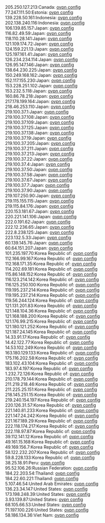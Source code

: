 205.250.127.213:Canada: [ovpn config](vpn/205_250_127_213.ovpn)  
77.247.111.50:Estonia: [ovpn config](vpn/77_247_111_50.ovpn)  
139.228.50.161:Indonesia: [ovpn config](vpn/139_228_50_161.ovpn)  
202.138.240.116:Indonesia: [ovpn config](vpn/202_138_240_116.ovpn)  
106.139.85.157:Japan: [ovpn config](vpn/106_139_85_157.ovpn)  
116.82.49.59:Japan: [ovpn config](vpn/116_82_49_59.ovpn)  
118.110.28.141:Japan: [ovpn config](vpn/118_110_28_141.ovpn)  
121.109.174.72:Japan: [ovpn config](vpn/121_109_174_72.ovpn)  
124.159.221.13:Japan: [ovpn config](vpn/124_159_221_13.ovpn)  
125.197.161.41:Japan: [ovpn config](vpn/125_197_161_41.ovpn)  
126.234.234.114:Japan: [ovpn config](vpn/126_234_234_114.ovpn)  
126.95.147.146:Japan: [ovpn config](vpn/126_95_147_146.ovpn)  
138.64.230.225:Japan: [ovpn config](vpn/138_64_230_225.ovpn)  
150.249.168.162:Japan: [ovpn config](vpn/150_249_168_162.ovpn)  
152.117.155.230:Japan: [ovpn config](vpn/152_117_155_230.ovpn)  
153.228.251.102:Japan: [ovpn config](vpn/153_228_251_102.ovpn)  
153.232.5.118:Japan: [ovpn config](vpn/153_232_5_118.ovpn)  
160.86.78.218:Japan: [ovpn config](vpn/160_86_78_218.ovpn)  
217.178.199.164:Japan: [ovpn config](vpn/217_178_199_164.ovpn)  
218.46.253.110:Japan: [ovpn config](vpn/218_46_253_110.ovpn)  
219.100.37.1:Japan: [ovpn config](vpn/219_100_37_1.ovpn)  
219.100.37.108:Japan: [ovpn config](vpn/219_100_37_108.ovpn)  
219.100.37.109:Japan: [ovpn config](vpn/219_100_37_109.ovpn)  
219.100.37.125:Japan: [ovpn config](vpn/219_100_37_125.ovpn)  
219.100.37.138:Japan: [ovpn config](vpn/219_100_37_138.ovpn)  
219.100.37.19:Japan: [ovpn config](vpn/219_100_37_19.ovpn)  
219.100.37.205:Japan: [ovpn config](vpn/219_100_37_205.ovpn)  
219.100.37.211:Japan: [ovpn config](vpn/219_100_37_211.ovpn)  
219.100.37.213:Japan: [ovpn config](vpn/219_100_37_213.ovpn)  
219.100.37.22:Japan: [ovpn config](vpn/219_100_37_22.ovpn)  
219.100.37.4:Japan: [ovpn config](vpn/219_100_37_4.ovpn)  
219.100.37.50:Japan: [ovpn config](vpn/219_100_37_50.ovpn)  
219.100.37.58:Japan: [ovpn config](vpn/219_100_37_58.ovpn)  
219.100.37.67:Japan: [ovpn config](vpn/219_100_37_67.ovpn)  
219.100.37.7:Japan: [ovpn config](vpn/219_100_37_7.ovpn)  
219.100.37.90:Japan: [ovpn config](vpn/219_100_37_90.ovpn)  
219.107.250.90:Japan: [ovpn config](vpn/219_107_250_90.ovpn)  
219.115.155.115:Japan: [ovpn config](vpn/219_115_155_115.ovpn)  
219.115.84.176:Japan: [ovpn config](vpn/219_115_84_176.ovpn)  
220.153.181.67:Japan: [ovpn config](vpn/220_153_181_67.ovpn)  
220.221.141.106:Japan: [ovpn config](vpn/220_221_141_106.ovpn)  
222.0.191.62:Japan: [ovpn config](vpn/222_0_191_62.ovpn)  
222.12.236.65:Japan: [ovpn config](vpn/222_12_236_65.ovpn)  
222.8.238.125:Japan: [ovpn config](vpn/222_8_238_125.ovpn)  
223.132.5.33:Japan: [ovpn config](vpn/223_132_5_33.ovpn)  
60.139.145.76:Japan: [ovpn config](vpn/60_139_145_76.ovpn)  
60.64.151.207:Japan: [ovpn config](vpn/60_64_151_207.ovpn)  
101.235.197.70:Korea Republic of: [ovpn config](vpn/101_235_197_70.ovpn)  
112.166.99.167:Korea Republic of: [ovpn config](vpn/112_166_99_167.ovpn)  
112.168.171.35:Korea Republic of: [ovpn config](vpn/112_168_171_35.ovpn)  
114.202.69.181:Korea Republic of: [ovpn config](vpn/114_202_69_181.ovpn)  
115.86.148.152:Korea Republic of: [ovpn config](vpn/115_86_148_152.ovpn)  
116.123.214.142:Korea Republic of: [ovpn config](vpn/116_123_214_142.ovpn)  
116.125.250.100:Korea Republic of: [ovpn config](vpn/116_125_250_100.ovpn)  
119.195.237.214:Korea Republic of: [ovpn config](vpn/119_195_237_214.ovpn)  
119.195.237.214:Korea Republic of: [ovpn config](vpn/119_195_237_214.ovpn)  
119.56.244.124:Korea Republic of: [ovpn config](vpn/119_56_244_124.ovpn)  
121.131.201.83:Korea Republic of: [ovpn config](vpn/121_131_201_83.ovpn)  
121.148.104.36:Korea Republic of: [ovpn config](vpn/121_148_104_36.ovpn)  
121.168.188.200:Korea Republic of: [ovpn config](vpn/121_168_188_200.ovpn)  
121.176.99.215:Korea Republic of: [ovpn config](vpn/121_176_99_215.ovpn)  
121.180.121.252:Korea Republic of: [ovpn config](vpn/121_180_121_252.ovpn)  
121.187.24.145:Korea Republic of: [ovpn config](vpn/121_187_24_145.ovpn)  
14.33.91.17:Korea Republic of: [ovpn config](vpn/14_33_91_17.ovpn)  
14.42.122.77:Korea Republic of: [ovpn config](vpn/14_42_122_77.ovpn)  
14.53.102.249:Korea Republic of: [ovpn config](vpn/14_53_102_249.ovpn)  
163.180.129.133:Korea Republic of: [ovpn config](vpn/163_180_129_133.ovpn)  
175.116.202.58:Korea Republic of: [ovpn config](vpn/175_116_202_58.ovpn)  
183.102.43.104:Korea Republic of: [ovpn config](vpn/183_102_43_104.ovpn)  
183.97.4.197:Korea Republic of: [ovpn config](vpn/183_97_4_197.ovpn)  
1.232.72.126:Korea Republic of: [ovpn config](vpn/1_232_72_126.ovpn)  
210.178.79.144:Korea Republic of: [ovpn config](vpn/210_178_79_144.ovpn)  
211.219.218.46:Korea Republic of: [ovpn config](vpn/211_219_218_46.ovpn)  
211.225.25.151:Korea Republic of: [ovpn config](vpn/211_225_25_151.ovpn)  
218.145.251.15:Korea Republic of: [ovpn config](vpn/218_145_251_15.ovpn)  
219.240.154.197:Korea Republic of: [ovpn config](vpn/219_240_154_197.ovpn)  
220.126.31.57:Korea Republic of: [ovpn config](vpn/220_126_31_57.ovpn)  
221.140.81.233:Korea Republic of: [ovpn config](vpn/221_140_81_233.ovpn)  
221.147.24.242:Korea Republic of: [ovpn config](vpn/221_147_24_242.ovpn)  
221.167.189.29:Korea Republic of: [ovpn config](vpn/221_167_189_29.ovpn)  
222.118.174.217:Korea Republic of: [ovpn config](vpn/222_118_174_217.ovpn)  
222.118.97.87:Korea Republic of: [ovpn config](vpn/222_118_97_87.ovpn)  
39.112.141.12:Korea Republic of: [ovpn config](vpn/39_112_141_12.ovpn)  
49.161.15.168:Korea Republic of: [ovpn config](vpn/49_161_15_168.ovpn)  
49.169.156.7:Korea Republic of: [ovpn config](vpn/49_169_156_7.ovpn)  
58.122.232.207:Korea Republic of: [ovpn config](vpn/58_122_232_207.ovpn)  
59.8.228.133:Korea Republic of: [ovpn config](vpn/59_8_228_133.ovpn)  
38.25.18.91:Peru: [ovpn config](vpn/38_25_18_91.ovpn)  
95.52.106.26:Russian Federation: [ovpn config](vpn/95_52_106_26.ovpn)  
184.22.203.54:Thailand: [ovpn config](vpn/184_22_203_54.ovpn)  
184.22.60.221:Thailand: [ovpn config](vpn/184_22_60_221.ovpn)  
5.107.46.54:United Arab Emirates: [ovpn config](vpn/5_107_46_54.ovpn)  
136.23.34.147:United States: [ovpn config](vpn/136_23_34_147.ovpn)  
173.198.248.39:United States: [ovpn config](vpn/173_198_248_39.ovpn)  
3.93.139.87:United States: [ovpn config](vpn/3_93_139_87.ovpn)  
68.105.66.53:United States: [ovpn config](vpn/68_105_66_53.ovpn)  
71.197.100.226:United States: [ovpn config](vpn/71_197_100_226.ovpn)  
58.186.134.36:Viet Nam: [ovpn config](vpn/58_186_134_36.ovpn)  
